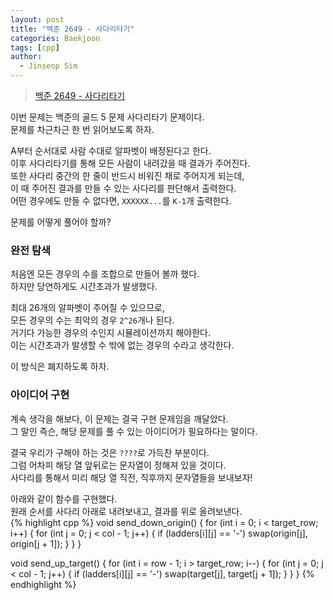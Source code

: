 ```yaml
---
layout: post
title: "백준 2649 - 사다리타기"
categories: Baekjoon
tags: [cpp]
author:
  - Jinseop Sim
---
```

> [백준 2649 - 사다리타기](https://www.acmicpc.net/problem/2649)

이번 문제는 백준의 골드 5 문제 사다리타기 문제이다.  
문제를 차근차근 한 번 읽어보도록 하자.  

A부터 순서대로 사람 수대로 알파벳이 배정된다고 한다.  
이후 사다리타기를 통해 모든 사람이 내려갔을 때 결과가 주어진다.  
또한 사다리 중간의 한 줄이 반드시 비워진 채로 주어지게 되는데,  
이 때 주어진 결과를 만들 수 있는 사다리를 판단해서 출력한다.  
어떤 경우에도 만들 수 없다면, ```XXXXXX...```를 ```K-1```개 출력한다.  

문제를 어떻게 풀어야 할까?  

### 완전 탐색
처음엔 모든 경우의 수를 조합으로 만들어 볼까 했다.  
하지만 당연하게도 시간초과가 발생했다.  

최대 26개의 알파벳이 주어질 수 있으므로,  
모든 경우의 수는 최악의 경우 ```2^26```개나 된다.  
거기다 가능한 경우의 수인지 시뮬레이션까지 해야한다.  
이는 시간초과가 발생할 수 밖에 없는 경우의 수라고 생각한다.  

이 방식은 폐지하도록 하자.  

### 아이디어 구현
계속 생각을 해보다, 이 문제는 결국 구현 문제임을 깨달았다.  
그 말인 즉슨, 해당 문제를 풀 수 있는 아이디어가 필요하다는 말이다.  

결국 우리가 구해야 하는 것은 ```????```로 가득찬 부분이다.  
그럼 어차피 해당 열 앞뒤로는 문자열이 정해져 있을 것이다.  
사다리를 통해서 미리 해당 열 직전, 직후까지 문자열들을 보내보자!  

아래와 같이 함수를 구현했다.  
원래 순서를 사다리 아래로 내려보내고, 결과를 위로 올려보낸다.  
{% highlight cpp %}
void send_down_origin() {
	for (int i = 0; i < target_row; i++) {
		for (int j = 0; j < col - 1; j++) {
			if (ladders[i][j] == '-')
				swap(origin[j], origin[j + 1]);
		}
	}
}

void send_up_target() {
	for (int i = row - 1; i > target_row; i--) {
		for (int j = 0; j < col - 1; j++) {
			if (ladders[i][j] == '-')
				swap(target[j], target[j + 1]);
    }
	}
}
{% endhighlight %}  

